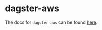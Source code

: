 # dagster-aws

The docs for `dagster-aws` can be found
[here](https://docs.dagster.io/apidocs/libraries/dagster_aws).
